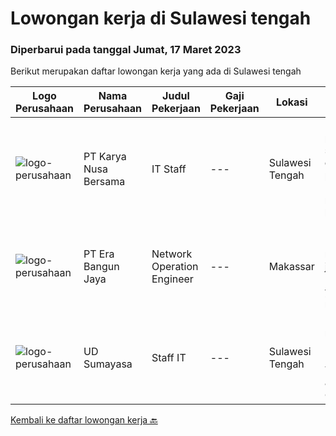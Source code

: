 
  # Lowongan kerja di Sulawesi tengah

  ### Diperbarui pada tanggal Jumat, 17 Maret 2023

  Berikut merupakan daftar lowongan kerja yang ada di Sulawesi tengah

  |Logo Perusahaan | Nama Perusahaan | Judul Pekerjaan | Gaji Pekerjaan | Lokasi | Deskripsi | Tanggal diunggah | Pranala |
  | -------------- | --------------- | --------------- | --------- | --------- | -------------- | ------- | ----------- |
  |![logo-perusahaan](https://i.ibb.co/sqvTCh9/112815900-stock-vector-no-image-available-icon-flat-vector.webp)|PT Karya Nusa Bersama|IT Staff|---|Sulawesi Tengah|Deskripsi pekerjaan:1.Melaksanakan support dan kegaiatan operasi serta pemeliharaan system IT2.Menjalankan monitoring terkait ketersediaan software...|Sabtu, 11 Maret 2023|https://www.jobstreet.co.id/id/job/it-staff-4247005?token=0~b2860446-6106-4701-97d4-3d775278182f&sectionRank=1&jobId=jobstreet-id-job-4247005|
|![logo-perusahaan](https://image-service-cdn.seek.com.au/c58dd4614491e608e5cde578b2aaa5ea4884defe/ee4dce1061f3f616224767ad58cb2fc751b8d2dc)|PT Era Bangun Jaya|Network Operation Engineer|---|Makassar|I.   RINGKASAN PEKERJAAN1)  Melakukan monitoring performansi jaringan perangkat aktif (Metro Network, FTTH) yang terpasang untuk memastikan...|Kamis, 23 Februari 2023|https://www.jobstreet.co.id/id/job/network-operation-engineer-4237603?token=0~b2860446-6106-4701-97d4-3d775278182f&sectionRank=2&jobId=jobstreet-id-job-4237603|
|![logo-perusahaan](https://i.ibb.co/sqvTCh9/112815900-stock-vector-no-image-available-icon-flat-vector.webp)|UD Sumayasa|Staff IT|---|Sulawesi Tengah|Kualifikasi Pekerjaan:  Usia minimal 23 tahun  Pendidikan minimal S1 Komputer  Memahami Troubleshooting Software &amp; Hardware  Menguasai OS Windows...|Jumat, 17 Februari 2023|https://www.jobstreet.co.id/id/job/staff-it-4229356?token=0~b2860446-6106-4701-97d4-3d775278182f&sectionRank=3&jobId=jobstreet-id-job-4229356|


  [Kembali ke daftar lowongan kerja 🔙](../README.md#daftar-lowongan-kerja)
  